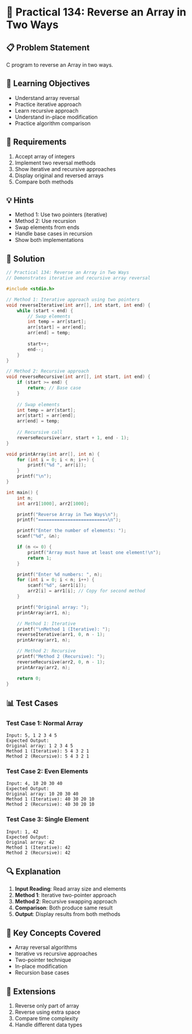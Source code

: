 # 🎯 Practical 134: Reverse an Array in Two Ways

## 📋 Problem Statement

C program to reverse an Array in two ways.

## 🎯 Learning Objectives

- Understand array reversal
- Practice iterative approach
- Learn recursive approach
- Understand in-place modification
- Practice algorithm comparison

## 📝 Requirements

1. Accept array of integers
2. Implement two reversal methods
3. Show iterative and recursive approaches
4. Display original and reversed arrays
5. Compare both methods

## 💡 Hints

- Method 1: Use two pointers (iterative)
- Method 2: Use recursion
- Swap elements from ends
- Handle base cases in recursion
- Show both implementations

## 🔧 Solution

```c
// Practical 134: Reverse an Array in Two Ways
// Demonstrates iterative and recursive array reversal

#include <stdio.h>

// Method 1: Iterative approach using two pointers
void reverseIterative(int arr[], int start, int end) {
    while (start < end) {
        // Swap elements
        int temp = arr[start];
        arr[start] = arr[end];
        arr[end] = temp;
        
        start++;
        end--;
    }
}

// Method 2: Recursive approach
void reverseRecursive(int arr[], int start, int end) {
    if (start >= end) {
        return; // Base case
    }
    
    // Swap elements
    int temp = arr[start];
    arr[start] = arr[end];
    arr[end] = temp;
    
    // Recursive call
    reverseRecursive(arr, start + 1, end - 1);
}

void printArray(int arr[], int n) {
    for (int i = 0; i < n; i++) {
        printf("%d ", arr[i]);
    }
    printf("\n");
}

int main() {
    int n;
    int arr1[1000], arr2[1000];

    printf("Reverse Array in Two Ways\n");
    printf("==========================\n");

    printf("Enter the number of elements: ");
    scanf("%d", &n);

    if (n <= 0) {
        printf("Array must have at least one element!\n");
        return 1;
    }

    printf("Enter %d numbers: ", n);
    for (int i = 0; i < n; i++) {
        scanf("%d", &arr1[i]);
        arr2[i] = arr1[i]; // Copy for second method
    }

    printf("Original array: ");
    printArray(arr1, n);

    // Method 1: Iterative
    printf("\nMethod 1 (Iterative): ");
    reverseIterative(arr1, 0, n - 1);
    printArray(arr1, n);

    // Method 2: Recursive
    printf("Method 2 (Recursive): ");
    reverseRecursive(arr2, 0, n - 1);
    printArray(arr2, n);

    return 0;
}
```

## 📊 Test Cases

### Test Case 1: Normal Array
```
Input: 5, 1 2 3 4 5
Expected Output:
Original array: 1 2 3 4 5
Method 1 (Iterative): 5 4 3 2 1
Method 2 (Recursive): 5 4 3 2 1
```

### Test Case 2: Even Elements
```
Input: 4, 10 20 30 40
Expected Output:
Original array: 10 20 30 40
Method 1 (Iterative): 40 30 20 10
Method 2 (Recursive): 40 30 20 10
```

### Test Case 3: Single Element
```
Input: 1, 42
Expected Output:
Original array: 42
Method 1 (Iterative): 42
Method 2 (Recursive): 42
```

## 🔍 Explanation

1. **Input Reading**: Read array size and elements
2. **Method 1**: Iterative two-pointer approach
3. **Method 2**: Recursive swapping approach
4. **Comparison**: Both produce same result
5. **Output**: Display results from both methods

## 🎯 Key Concepts Covered

- Array reversal algorithms
- Iterative vs recursive approaches
- Two-pointer technique
- In-place modification
- Recursion base cases

## 🚀 Extensions

1. Reverse only part of array
2. Reverse using extra space
3. Compare time complexity
4. Handle different data types